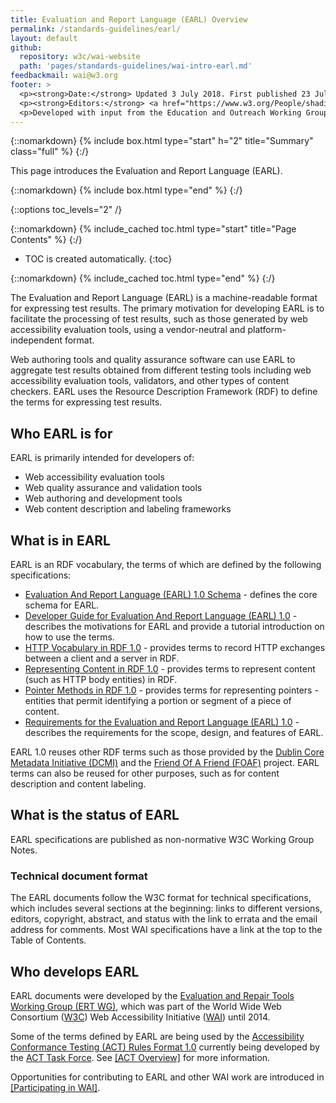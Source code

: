 ```yaml
---
title: Evaluation and Report Language (EARL) Overview
permalink: /standards-guidelines/earl/
layout: default
github:
  repository: w3c/wai-website
  path: 'pages/standards-guidelines/wai-intro-earl.md'
feedbackmail: wai@w3.org
footer: >
  <p><strong>Date:</strong> Updated 3 July 2018. First published 23 July 2005.</p>
  <p><strong>Editors:</strong> <a href="https://www.w3.org/People/shadi/">Shadi Abou-Zahra</a> and <a href="https://www.w3.org/People/Shawn/">Shawn Lawton Henry</a>.</p>
  <p>Developed with input from the Education and Outreach Working Group (<a href="https://www.w3.org/WAI/EO/">EOWG</a>) and the  Evaluation and Repair Tools Working Group Working Group (<a href="https://www.w3.org/WAI/ER/">ERT WG</a>).</p>
---
```


{::nomarkdown}
{% include box.html type="start" h="2" title="Summary" class="full" %}
{:/}

This page introduces the Evaluation and Report Language (EARL).

{::nomarkdown}
{% include box.html type="end" %}
{:/}

{::options toc_levels="2" /}

{::nomarkdown}
{% include_cached toc.html type="start" title="Page Contents" %}
{:/}

-   TOC is created automatically.
{:toc}

{::nomarkdown}
{% include_cached toc.html type="end" %}
{:/}

The Evaluation and Report Language (EARL) is a machine-readable format for expressing test results. The primary motivation for developing EARL is to facilitate the processing of test results, such as those generated by web accessibility evaluation tools, using a vendor-neutral and platform-independent format.

Web authoring tools and quality assurance software can use EARL to aggregate test results obtained from different testing tools including web accessibility evaluation tools, validators, and other types of content checkers. EARL uses the Resource Description Framework (RDF) to define the terms for expressing test results.

## Who EARL is for

EARL is primarily intended for developers of:

-   Web accessibility evaluation tools
-   Web quality assurance and validation tools
-   Web authoring and development tools
-   Web content description and labeling frameworks

## What is in EARL

EARL is an RDF vocabulary, the terms of which are defined by the following specifications:

-   [Evaluation And Report Language (EARL) 1.0 Schema](https://www.w3.org/TR/EARL10-Schema/) - defines the core schema for EARL.
-   [Developer Guide for Evaluation And Report Language (EARL) 1.0](https://www.w3.org/TR/EARL10-Guide/) - describes the motivations for EARL and provide a tutorial introduction on how to use the terms.
-   [HTTP Vocabulary in RDF 1.0](https://www.w3.org/TR/HTTP-in-RDF10/) - provides terms to record HTTP exchanges between a client and a server in RDF.
-   [Representing Content in RDF 1.0](https://www.w3.org/TR/Content-in-RDF10/) - provides terms to represent content (such as HTTP body entities) in RDF.
-   [Pointer Methods in RDF 1.0](https://www.w3.org/TR/Pointers-in-RDF10/) - provides terms for representing pointers - entities that permit identifying a portion or segment of a piece of content.
-   [Requirements for the Evaluation and Report Language (EARL) 1.0](https://www.w3.org/TR/EARL10-Requirements/) - describes the requirements for the scope, design, and features of EARL.

EARL 1.0 reuses other RDF terms such as those provided by the [Dublin Core Metadata Initiative (DCMI)](https://www.dublincore.org/) and the [Friend Of A Friend (FOAF)](http://www.foaf-project.org/) project. EARL terms can also be reused for other purposes, such as for content description and content labeling.

## What is the status of EARL

EARL specifications are published as non-normative W3C Working Group Notes.

### Technical document format

The EARL documents follow the W3C format for technical specifications, which includes several sections at the beginning: links to different versions, editors, copyright, abstract, and status with the link to errata and the email address for comments. Most WAI specifications have a link at the top to the Table of Contents.

## Who develops EARL

EARL documents were developed by the [Evaluation and Repair Tools Working Group (ERT WG)](/WAI/ER), which was part of the World Wide Web Consortium ([W3C](https://www.w3.org)) Web Accessibility Initiative ([WAI](/WAI/)) until 2014.

Some of the terms defined by EARL are being used by the [Accessibility Conformance Testing (ACT) Rules Format 1.0](https://www.w3.org/TR/act-rules-format/) currently being developed by the [ACT Task Force](https://www.w3.org/WAI/GL/task-forces/conformance-testing/). See [[ACT Overview]](/standards-guidelines/act/) for more information.

Opportunities for contributing to EARL and other WAI work are introduced in [[Participating in WAI]](/about/participating/).

